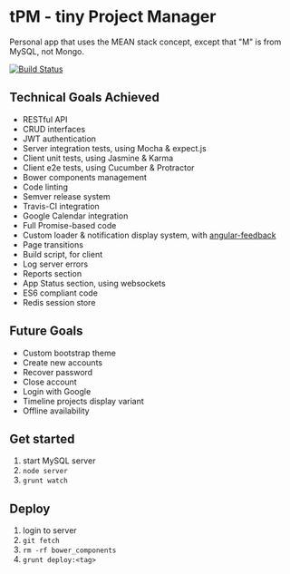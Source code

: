 # tPM - tiny Project Manager

Personal app that uses the MEAN stack concept, except that "M" is from MySQL, not Mongo.

[![Build Status](https://travis-ci.org/andreipfeiffer/tpm.svg?branch=master)](https://travis-ci.org/andreipfeiffer/tpm)

## Technical Goals Achieved

- RESTful API
- CRUD interfaces
- JWT authentication
- Server integration tests, using Mocha & expect.js
- Client unit tests, using Jasmine & Karma
- Client e2e tests, using Cucumber & Protractor
- Bower components management
- Code linting
- Semver release system
- Travis-CI integration
- Google Calendar integration
- Full Promise-based code
- Custom loader & notification display system, with [angular-feedback](https://github.com/andreipfeiffer/angular-feedback)
- Page transitions
- Build script, for client
- Log server errors
- Reports section
- App Status section, using websockets
- ES6 compliant code
- Redis session store

## Future Goals

- Custom bootstrap theme
- Create new accounts
- Recover password
- Close account
- Login with Google
- Timeline projects display variant
- Offline availability

## Get started

1. start MySQL server
2. `node server`
3. `grunt watch`

## Deploy

1. login to server
2. `git fetch`
3. `rm -rf bower_components`
4. `grunt deploy:<tag>`

